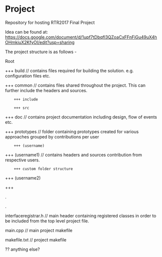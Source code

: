 # Project
Repository for hosting RTR2017 Final Project

Idea can be found at: https://docs.google.com/document/d/1upf7tDbqfl3QZoaCxFFnFiGu49uX4hOHmkiuX2KfyOI/edit?usp=sharing

The project structure is as follows -

Root

+++ build                               // contains files required for building the solution. e.g. configuration files etc.

+++ common                              // contains files shared throughout the project. This can further include the headers and sources.

        +++ include
    
        +++ src
    
+++ doc                                 // contains project documentation including design, flow of events etc.

+++ prototypes                          // folder containing prototypes created for various approaches grouped by contributions per user

        +++ (username)                         
    
+++ (username1)                         // contains headers and sources contribution from respective users. 

        +++ custom folder structure
    
+++ (username2)

+++

.

.

interfaceregistrar.h                    // main header containing registered classes in order to be included from the top level project file.

main.cpp                                // main project makefile

makefile.txt                            // project makefile


?? anything else?
